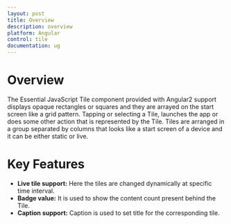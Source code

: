 ```yaml
---
layout: post
title: Overview
description: overview
platform: Angular
control: tile
documentation: ug
---
```


# Overview

The Essential JavaScript Tile component provided with Angular2 support displays opaque rectangles or squares and they are arrayed on the start screen like a grid pattern. Tapping or selecting a Tile, launches the app or does some other action that is represented by the Tile. Tiles are arranged in a group separated by columns that looks like a start screen of a device and it can be either static or live.

# Key Features

*   **Live tile support:** Here the tiles are changed dynamically at specific time interval.
*	**Badge value:** It is used to show the content count present behind the Tile.
*	**Caption support:** Caption is used to set title for the corresponding tile.

